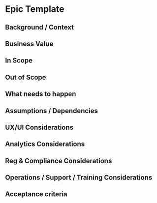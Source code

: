 # Epic Template
 
## Background / Context


 
## Business Value


 
## In Scope


 
## Out of Scope

 
## What needs to happen


 
## Assumptions / Dependencies


 
## UX/UI Considerations

 
## Analytics Considerations


 
## Reg & Compliance Considerations

 
## Operations / Support / Training Considerations

 
## Acceptance criteria

 
